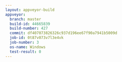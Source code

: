 ```yaml
---
layout: appveyor-build
appveyor:
  branch: master
  build-id: 44665839
  build-number: 427
  commit: df407073826326c937d196ee67f90a7941b5009d
  job-id: 0t87v073v7l3e4vk
  job-number: 3
  os-name: Windows
  test-result: 0
---
```

